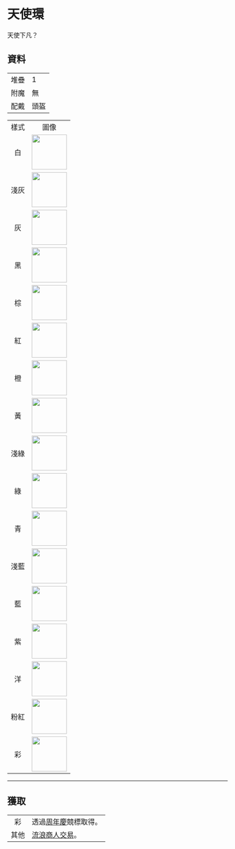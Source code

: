 # 天使環
天使下凡？

## 資料
<table>
    <tr><td align="end">堆疊</td><td>1</td></tr>
    <tr><td align="end">附魔</td><td>無</td></tr>
    <tr><td align="end">配戴</td><td>頭盔</td></tr>
</table>
<table>
    <tr><td align="center">樣式</td><td align="center">圖像</td></tr>
    <tr><td align="center">白</td><td><img src="https://i.imgur.com/ymQfXnG.png" height="80"/></td></tr>
    <tr><td align="center">淺灰</td><td><img src="https://i.imgur.com/xtX6NUT.png" height="80"/></td></tr>
    <tr><td align="center">灰</td><td><img src="https://i.imgur.com/Of2SjIo.png" height="80"/></td></tr>
    <tr><td align="center">黑</td><td><img src="https://i.imgur.com/VdtH3zZ.png" height="80"/></td></tr>
    <tr><td align="center">棕</td><td><img src="https://i.imgur.com/BErUa75.png" height="80"/></td></tr>
    <tr><td align="center">紅</td><td><img src="https://i.imgur.com/JmeounM.png" height="80"/></td></tr>
    <tr><td align="center">橙</td><td><img src="https://i.imgur.com/DwUteE9.png" height="80"/></td></tr>
    <tr><td align="center">黃</td><td><img src="https://i.imgur.com/3y9pSLb.png" height="80"/></td></tr>
    <tr><td align="center">淺綠</td><td><img src="https://i.imgur.com/d3FtHUw.png" height="80"/></td></tr>
    <tr><td align="center">綠</td><td><img src="https://i.imgur.com/YiFSuYG.png" height="80"/></td></tr>
    <tr><td align="center">青</td><td><img src="https://i.imgur.com/fQ9YVIy.png" height="80"/></td></tr>
    <tr><td align="center">淺藍</td><td><img src="https://i.imgur.com/iJnP9zV.png" height="80"/></td></tr>
    <tr><td align="center">藍</td><td><img src="https://i.imgur.com/gmsu4WY.png" height="80"/></td></tr>
    <tr><td align="center">紫</td><td><img src="https://i.imgur.com/lCPIDMI.png" height="80"/></td></tr>
    <tr><td align="center">洋</td><td><img src="https://i.imgur.com/pzs5wzJ.png" height="80"/></td></tr>
    <tr><td align="center">粉紅</td><td><img src="https://i.imgur.com/3v5X094.png" height="80"/></td></tr>
    <tr><td align="center">彩</td><td><img src="https://i.imgur.com/ojKGaam.gif" height="80"/></td></tr>
</table>

---

## 獲取
<table>
    <tr>
        <td align="center">彩</td>
        <td>透過<a href="../feature/anniversary.md">周年慶</a>競標取得。</td>
    </tr>
    <tr>
        <td align="center">其他</td>
        <td><a href="../feature/enhanced_wandering_trader.md">流浪商人交易</a>。</td>
    </tr>
</table>
